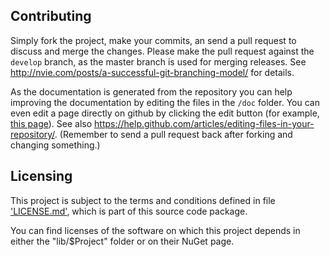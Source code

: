 ## Contributing

Simply fork the project, make your commits, an send a pull request to discuss and merge the changes.
Please make the pull request against the `develop` branch, as the master branch is used for merging releases.
See http://nvie.com/posts/a-successful-git-branching-model/ for details.

As the documentation is generated from the repository you can help improving the documentation by editing the files in the `/doc` folder.
You can even edit a page directly on github by clicking the edit button (for example, [this page](https://github.com/alexreg/ircdotnet/blob/develop/doc/Contributing.md)).
See also https://help.github.com/articles/editing-files-in-your-repository/. (Remember to send a pull request back after forking and changing something.)

## Licensing

This project is subject to the terms and conditions defined in file ['LICENSE.md'](https://github.com/alexreg/ircdotnet/blob/devel/LICENSE.md), which is part of this source code package.

You can find licenses of the software on which this project depends in either the "lib/$Project" folder or on their NuGet page.
